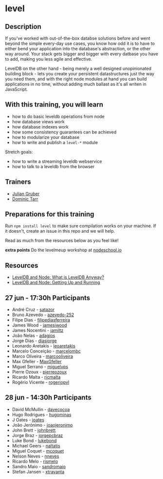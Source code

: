 level
=====================


## Description

If you've worked with out-of-the-box databse solutions before and went beyond the simple every-day use cases,
you know how odd it is to have to either bend your application into the database's abstraction, or the other way around.
Your stack gets bigger and bigger with every datbase you have to add, making you less agile and effective.

LevelDB on the other hand - being merely a well designed unopinionated building block - lets you create your persistent datastructures just the way you need them, and with the right node modules at hand you can build applications in no time, without adding much ballast as it's all writen in JavaScript.

## With this training, you will learn

- how to do basic leveldb operations from node
- how database views work
- how database indexes work
- how some consistency guarantees can be achieved
- how to modularize your database
- how to write and publish a `level-*` module

Stretch goals:

- how to write a streaming leveldb webservice
- how to talk to a leveldb from the browser

## Trainers

* [Julian Gruber](https://github.com/juliangruber)
* [Dominic Tarr](https://github.com/dominictarr)

## Preparations for this training

Run `npm install level` to make sure compilation works on your machine. If it doesn't, create an issue in this repo and we will help.

Read as much from the resources below as you feel like!

**extra points** Do the levelmeup workshop at [nodeschool.io](http://nodeschool.io/#levelmeup)

## Resources

* [LevelDB and Node: What is LevelDB Anyway?](http://dailyjs.com/2013/04/19/leveldb-and-node-1/)
* [LevelDB and Node: Getting Up and Running](http://dailyjs.com/2013/05/03/leveldb-and-node-2/)

## 27 jun - 17:30h Participants

- André Cruz - [satazor](https://github.com/satazor)
- Bruno Azevedo - [azevedo-252](https://github.com/azevedo-252)
- Filipe Dias - [filipediasferreira](https://github.com/filipediasferreira)
- James Wood - [jamesjwood](https://github.com/jamesjwood)
- James Nocentini - [jamiltz](https://github.com/jamiltz)
- João Nelas - [adagios](https://github.com/adagios)
- Jorge Dias - [diasjorge](https://github.com/diasjorge)
- Leonardo Aretakis - [leoaretakis](https://github.com/leoaretakis)
- Marcelo Conceição - [marcelombc](https://github.com/marcelombc)
- Marco Oliveira - [marcooliveira](https://github.com/marcooliveira)
- Max Gfeller - [MaxGfeller](https://github.com/MaxGfeller)
- Miguel Serrano - [miguelvps](https://github.com/miguelvps)
- Pierre Ozoux - [pierreozoux](https://github.com/pierreozoux)
- Ricardo Malta - [ricmalta](https://github.com/ricmalta)
- Rogério Vicente - [rogeriopvl](https://github.com/rogeriopvl)

## 28 jun - 14:30h Participants

- David McMullin - [davecocoa](https://github.com/davecocoa)
- Hugo Rodrigues - [hugominas](https://github.com/hugominas)
- J Oates - [joates](https://github.com/joates)
- João Jerónimo - [joaojeronimo](https://github.com/joaojeronimo)
- John Brett - [johnbrett](https://github.com/johnbrett)
- Jorge Braz - [jorgepcbraz](https://github.com/jorgepcbraz)
- Luke Bond - [lukebond](https://github.com/lukebond)
- Michael Geers - [naltatis](https://github.com/naltatis)
- Miguel Coquet - [mcoquet](https://github.com/mcoquet)
- Nelson Neves - [nneves](https://github.com/nneves)
- Ricardo Melo - [rjsmelo](https://github.com/rjsmelo)
- Sandro Maio - [sandromaio](https://github.com/sandromaio)
- Stefan Jansen - [xtravanta](https://github.com/xtravanta)
